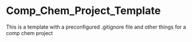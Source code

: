 # Comp_Chem_Project_Template
This is a template with a preconfigured .gitignore file and other things for a comp chem project
